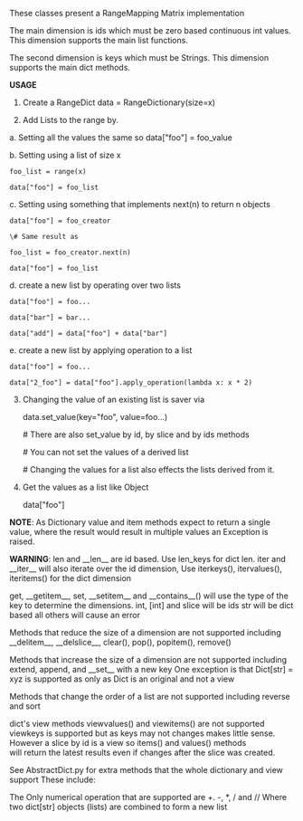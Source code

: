 These classes present a RangeMapping Matrix implementation

The main dimension is ids which must be zero based continuous int values.
This dimension supports the main list functions.

The second dimension is keys which must be Strings.
This dimension supports the main dict methods.

**USAGE**
1. Create a RangeDict
    data = RangeDictionary(size=x)

2. Add Lists to the range by.

a. Setting all the values the same so
    data["foo"] = foo_value

b. Setting using a list of size x

    foo_list = range(x)

    data["foo"] = foo_list          

c. Setting using something that implements next(n) to return n objects

    data["foo"] = foo_creator

    \# Same result as

    foo_list = foo_creator.next(n)

    data["foo"] = foo_list          

d. create a new list by operating over two lists

    data["foo"] = foo...

    data["bar"] = bar...

    data["add"] = data["foo"] + data["bar"]
    

e. create a new list by applying operation to a list

    data["foo"] = foo...

    data["2_foo"] = data["foo"].apply_operation(lambda x: x * 2)        

3.  Changing the value of an existing list is saver via

    data.set_value(key="foo", value=foo...)      

    \# There are also set_value by id, by slice and by ids methods    

    \# You can not set the values of a derived list
    
    \# Changing the values for a list also effects the lists derived from it.
    
4. Get the values as a list like Object
   
   data["foo"]          
    
    
**NOTE**: As Dictionary value and item methods expect to return a single value,
where the result would result in multiple values an Exception is raised.

**WARNING**:
len and \_\_len\_\_ are id based. Use len_keys for dict len.
iter and \_\_iter\_\_ will also iterate over the id dimension,
Use iterkeys(), itervalues(), iteritems() for the dict dimension

get, \_\_getitem\_\_, set, \_\_setitem\_\_ and \_\_contains\_\_() 
 will use the type of the key to determine the dimensions. 
int, \[int\] and slice will be ids
str will be dict based all others will cause an error

Methods that reduce the size of a dimension are not supported
including \_\_delitem\_\_, \_\_delslice\_\_, clear(), pop(), popitem(), remove()

Methods that increase the size of a dimension are not supported
including extend, append, and \_\_set\_\_ with a new key
One exception is that Dict[str] = xyz is supported as only as Dict is an 
original and not a view

Methods that change the order of a list are not supported
including reverse and sort

dict's view methods viewvalues() and viewitems() are not supported
viewkeys is supported but as keys may not changes makes little sense.
However a slice by id is a view so items() and values() methods  
will return the latest results even if changes after the slice was created.

See AbstractDict.py for extra methods that the whole dictionary and view support
These include:

The Only numerical operation that are supported are +. -, *, / and //
Where two dict[str] objects (lists) are combined to form a new list  
